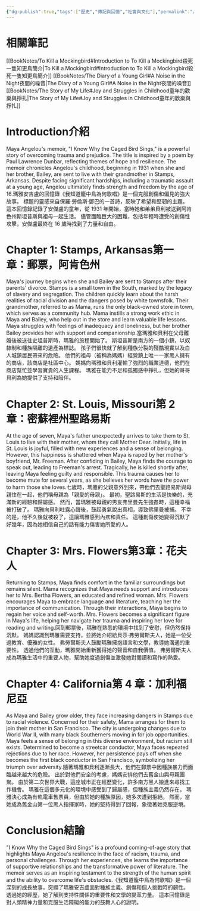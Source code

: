 ```yaml
---
{"dg-publish":true,"tags":["歷史","傳記與回憶","社會與文化"],"permalink":"/book-notes/i-know-why-the-caged-bird-sings/","dgPassFrontmatter":true,"created":"2024-11-24T10:41:52.815+08:00","updated":"2024-11-28T13:11:49.987+08:00"}
---
```


# 相關筆記
[[BookNotes/To Kill a Mockingbird#Introduction to To Kill a Mockingbird殺死一隻知更鳥簡介\|To Kill a Mockingbird#Introduction to To Kill a Mockingbird殺死一隻知更鳥簡介]]
[[BookNotes/The Diary of a Young Girl#A Noise in the Night夜間的噪音\|The Diary of a Young Girl#A Noise in the Night夜間的噪音]]
[[BookNotes/The Story of My Life#Joy and Struggles in Childhood童年的歡樂與掙扎\|The Story of My Life#Joy and Struggles in Childhood童年的歡樂與掙扎]]
# Introduction介紹
Maya Angelou's memoir, "I Know Why the Caged Bird Sings," is a powerful story of overcoming trauma and prejudice. The title is inspired by a poem by Paul Lawrence Dunbar, reflecting themes of hope and resilience. The memoir chronicles Angelou's childhood, beginning in 1931 when she and her brother, Bailey, are sent to live with their grandmother in Stamps, Arkansas. Despite facing significant hardships, including a traumatic assault at a young age, Angelou ultimately finds strength and freedom by the age of 16.瑪雅安吉盧的回憶錄《我知道籠中鳥為何歌唱》是一個克服創傷和偏見的強大故事。 標題的靈感來自保羅·勞倫斯·鄧巴的一首詩，反映了希望和堅韌的主題。 這本回憶錄記錄了安傑盧的童年，從 1931 年開始，當時她和弟弟貝利被送到阿肯色州斯坦普斯與祖母一起生活。 儘管面臨巨大的困難，包括年輕時遭受的創傷性攻擊，安傑盧最終在 16 歲時找到了力量和自由。

# Chapter 1: Stamps, Arkansas第一章：郵票，阿肯色州

Maya's journey begins when she and Bailey are sent to Stamps after their parents' divorce. Stamps is a small town in the South, marked by the legacy of slavery and segregation. The children quickly learn about the harsh realities of racial division and the dangers posed by white townsfolk. Their grandmother, referred to as Mama, runs the only black-owned store in town, which serves as a community hub. Mama instills a strong work ethic in Maya and Bailey, who help out in the store and learn valuable life lessons. Maya struggles with feelings of inadequacy and loneliness, but her brother Bailey provides her with support and companionship.當瑪雅和貝利在父母離婚後被送往史坦普斯時，瑪雅的旅程開始了。 斯坦普斯是南方的一個小鎮，以奴隸制和種族隔離的遺產為標誌。 孩子們很快就了解到種族分裂的殘酷現實以及白人城鎮居民帶來的危險。 他們的祖母（被稱為媽媽）經營鎮上唯一一家黑人擁有的商店，該商店是社區中心。 媽媽向瑪雅和貝利灌輸了強烈的職業道德，他們在商店幫忙並學習寶貴的人生課程。 瑪雅在能力不足和孤獨感中掙扎，但她的哥哥貝利為她提供了支持和陪伴。

# Chapter 2: St. Louis, Missouri第 2 章：密蘇裡州聖路易斯

At the age of seven, Maya's father unexpectedly arrives to take them to St. Louis to live with their mother, whom they call Mother Dear. Initially, life in St. Louis is joyful, filled with new experiences and a sense of belonging. However, this happiness is shattered when Maya is raped by her mother's boyfriend, Mr. Freeman. After confiding in Bailey, Maya finds the courage to speak out, leading to Freeman's arrest. Tragically, he is killed shortly after, leaving Maya feeling guilty and responsible. This trauma causes her to become mute for several years, as she believes her words have the power to harm those she loves.七歲時，瑪雅的父親意外到來，帶他們去聖路易斯與母親住在一起，他們稱母親為「親愛的母親」。 最初，聖路易斯的生活是快樂的，充滿新的經驗和歸屬感。 然而，當瑪雅被母親的男友弗里曼先生強姦時，這種幸福被打破了。 瑪雅向貝利吐露心聲後，鼓起勇氣說出真相，導致佛里曼被捕。 不幸的是，他不久後就被殺了，這讓瑪雅感到內疚和責任。 這種創傷使她變得沉默了好幾年，因為她相信自己的話有能力傷害她所愛的人。

# Chapter 3: Mrs. Flowers第3章：花夫人

Returning to Stamps, Maya finds comfort in the familiar surroundings but remains silent. Mama recognizes that Maya needs support and introduces her to Mrs. Bertha Flowers, an educated and refined woman. Mrs. Flowers encourages Maya to embrace language and literature, teaching her the importance of communication. Through their interactions, Maya begins to regain her voice and self-worth. Mrs. Flowers becomes a significant figure in Maya's life, helping her navigate her trauma and inspiring her love for reading and writing.回到郵票後，瑪雅在熟悉的環境中找到了安慰，但仍然保持沉默。 媽媽認識到瑪雅需要支持，並將她介紹給貝莎·弗勞爾斯夫人，她是一位受過教育、優雅的女性。 弗勞爾斯夫人鼓勵瑪雅擁抱語言和文學，教導她溝通的重要性。 透過他們的互動，瑪雅開始重新獲得她的聲音和自我價值。 弗勞爾斯夫人成為瑪雅生活中的重要人物，幫助她度過創傷並激發她對閱讀和寫作的熱愛。

# Chapter 4: California第 4 章：加利福尼亞

As Maya and Bailey grow older, they face increasing dangers in Stamps due to racial violence. Concerned for their safety, Mama arranges for them to join their mother in San Francisco. The city is undergoing changes due to World War II, with many black Southerners moving in for job opportunities. Maya feels a sense of belonging in this diverse environment, but racism still exists. Determined to become a streetcar conductor, Maya faces repeated rejections due to her race. However, her persistence pays off when she becomes the first black conductor in San Francisco, symbolizing her triumph over adversity.隨著瑪雅和貝利逐漸長大，他們在郵票中因種族暴力而面臨越來越大的危險。 出於對他們安全的考慮，媽媽安排他們去舊金山與母親團聚。 由於第二次世界大戰，這座城市正在經歷變化，許多南方黑人搬進來尋找工作機會。 瑪雅在這個多元化的環境中感受到了歸屬感，但種族主義仍然存在。 瑪雅決心成為有軌電車售票員，但由於她的種族原因，她多次遭到拒絕。 然而，當她成為舊金山第一位黑人指揮家時，她的堅持得到了回報，象徵著她克服逆境。

# Conclusion結論

"I Know Why the Caged Bird Sings" is a profound coming-of-age story that highlights Maya Angelou's resilience in the face of racism, trauma, and personal challenges. Through her experiences, she learns the importance of supportive relationships and the transformative power of literature. The memoir serves as an inspiring testament to the strength of the human spirit and the ability to overcome life's obstacles.《我知道籠中鳥為何歌唱》是一個深刻的成長故事，突顯了瑪雅安吉盧面對種族主義、創傷和個人挑戰時的韌性。 透過她的經歷，她了解到支持性關係的重要性和文學的變革力量。 這本回憶錄是對人類精神力量和克服生活障礙的能力的鼓舞人心的證明。